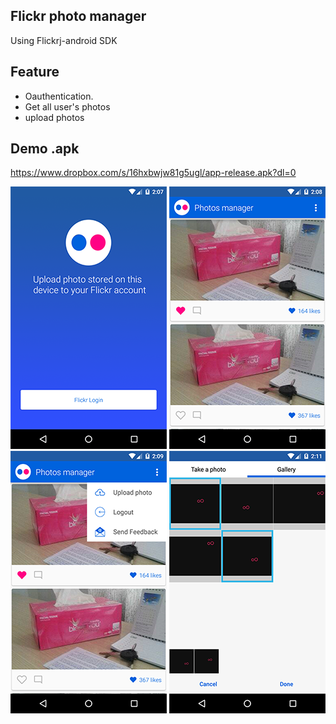 Flickr photo manager
-----
Using Flickrj-android SDK

Feature
-----
- Oauthentication.
- Get all user's photos
- upload photos

Demo .apk
--------
https://www.dropbox.com/s/16hxbwjw81g5ugl/app-release.apk?dl=0

![login][1] ![home][2] ![menu][3] ![gallery][4]

[1]: https://github.com/viethoa/image-repositories/blob/master/login_screen.png
[2]: https://github.com/viethoa/image-repositories/blob/master/home_screen.png
[3]: https://github.com/viethoa/image-repositories/blob/master/menu_screen.png
[4]: https://github.com/viethoa/image-repositories/blob/master/gallery_screen.png

